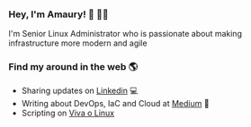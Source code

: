 ### Hey, I'm Amaury! 🐧 👨‍💻

I'm Senior Linux Administrator who is passionate about making infrastructure more modern and agile

### Find my around in the web 🌎

- Sharing updates on [Linkedin](https://www.linkedin.com/in/amaurybsouza/) 💻
- Writing about DevOps, IaC and Cloud at [Medium](https://amaurybsouza.medium.com/) 🚀
- Scripting on [Viva o Linux](https://www.vivaolinux.com.br/~amaurybsouza/scripts/)
